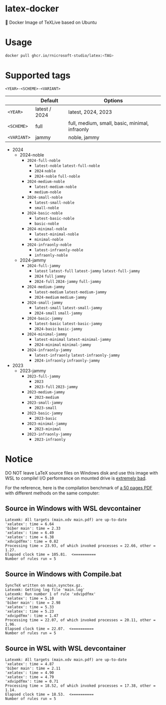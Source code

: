 # latex-docker
🐳 Docker Image of TeXLive based on Ubuntu

# Usage
```sh
docker pull ghcr.io/rnicrosoft-studio/latex:<TAG>
```

# Supported tags
`<YEAR>-<SCHEME>-<VARIANT>`

|  | Default | Options |
| -- | -- | -- |
| `<YEAR>` | latest / 2024 | latest, 2024, 2023 |
| `<SCHEME>` | full | full, medium, small, basic, minimal, infraonly |
| `<VARIANT>` | jammy | noble, jammy |


* 2024
    * 2024-noble
        * `2024-full-noble`
            * `latest-noble` `latest-full-noble`
            * `2024` `noble`
            * `2024-noble` `full-noble`
        * `2024-medium-noble`
            * `latest-medium-noble`
            * `medium-noble`
        * `2024-small-noble`
            * `latest-small-noble`
            * `small-noble`
        * `2024-basic-noble`
            * `latest-basic-noble`
            * `basic-noble`
        * `2024-minimal-noble`
            * `latest-minimal-noble`
            * `minimal-noble`
        * `2024-infraonly-noble`
            * `latest-infraonly-noble`
            * `infraonly-noble`
    * 2024-jammy
        * `2024-full-jammy`
            * `latest` `latest-full` `latest-jammy` `latest-full-jammy`
            * `2024` `full` `jammy`
            * `2024-full` `2024-jammy` `full-jammy`
        * `2024-medium-jammy`
            * `latest-medium` `latest-medium-jammy`
            * `2024-medium` `medium-jammy`
        * `2024-small-jammy`
            * `latest-small` `latest-small-jammy`
            * `2024-small` `small-jammy`
        * `2024-basic-jammy`
            * `latest-basic` `latest-basic-jammy`
            * `2024-basic` `basic-jammy`
        * `2024-minimal-jammy`
            * `latest-minimal` `latest-minimal-jammy`
            * `2024-minimal` `minimal-jammy`
        * `2024-infraonly-jammy`
            * `latest-infraonly` `latest-infraonly-jammy`
            * `2024-infraonly` `infraonly-jammy`
* 2023
    * 2023-jammy
        * `2023-full-jammy`
            * `2023`
            * `2023-full` `2023-jammy`
        * `2023-medium-jammy`
            * `2023-medium`
        * `2023-small-jammy`
            * `2023-small`
        * `2023-basic-jammy`
            * `2023-basic`
        * `2023-minimal-jammy`
            * `2023-minimal`
        * `2023-infraonly-jammy`
            * `2023-infraonly`

# Notice

DO NOT leave LaTeX source files on Windows disk and use this image with WSL to compile!
I/O performance on mounted drive is [extremely bad](https://learn.microsoft.com/en-us/windows/wsl/filesystems#file-storage-and-performance-across-file-systems).

For the reference, here is the compilation benchmark of [a 50 pages PDF](https://github.com/sjtug/SJTUThesis) with different methods on the same computer:

## Source in Windows with WSL devcontainer

```
Latexmk: All targets (main.xdv main.pdf) are up-to-date
'xelatex': time = 6.64
'biber main': time = 2.33
'xelatex': time = 6.49
'xelatex': time = 6.38
'xdvipdfmx': time = 0.82
Processing time = 23.93, of which invoked processes = 22.66, other = 1.27.
Elapsed clock time = 105.81.  <==========
Number of rules run = 5
```

## Source in Windows with Compile.bat

```
SyncTeX written on main.synctex.gz.
Latexmk: Getting log file 'main.log'
Latexmk: Run number 1 of rule 'xdvipdfmx'
'xelatex': time = 5.10
'biber main': time = 2.98
'xelatex': time = 5.33
'xelatex': time = 5.23
'xdvipdfmx': time = 1.47
Processing time = 22.07, of which invoked processes = 20.11, other = 1.96.
Elapsed clock time = 22.07.  <==========
Number of rules run = 5
```

## Source in WSL with WSL devcontainer

```
Latexmk: All targets (main.xdv main.pdf) are up-to-date
'xelatex': time = 4.87
'biber main': time = 2.11
'xelatex': time = 4.90
'xelatex': time = 4.79
'xdvipdfmx': time = 0.71
Processing time = 18.52, of which invoked processes = 17.38, other = 1.14.
Elapsed clock time = 18.53.  <==========
Number of rules run = 5
```
